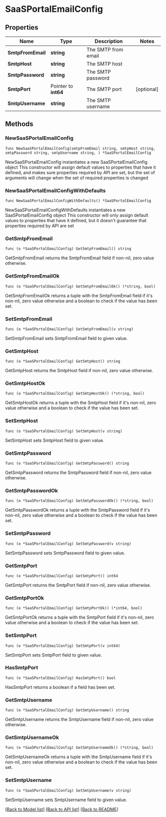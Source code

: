 # SaaSPortalEmailConfig

## Properties

Name | Type | Description | Notes
------------ | ------------- | ------------- | -------------
**SmtpFromEmail** | **string** | The SMTP from email | 
**SmtpHost** | **string** | The SMTP host | 
**SmtpPassword** | **string** | The SMTP password | 
**SmtpPort** | Pointer to **int64** | The SMTP port | [optional] 
**SmtpUsername** | **string** | The SMTP username | 

## Methods

### NewSaaSPortalEmailConfig

`func NewSaaSPortalEmailConfig(smtpFromEmail string, smtpHost string, smtpPassword string, smtpUsername string, ) *SaaSPortalEmailConfig`

NewSaaSPortalEmailConfig instantiates a new SaaSPortalEmailConfig object
This constructor will assign default values to properties that have it defined,
and makes sure properties required by API are set, but the set of arguments
will change when the set of required properties is changed

### NewSaaSPortalEmailConfigWithDefaults

`func NewSaaSPortalEmailConfigWithDefaults() *SaaSPortalEmailConfig`

NewSaaSPortalEmailConfigWithDefaults instantiates a new SaaSPortalEmailConfig object
This constructor will only assign default values to properties that have it defined,
but it doesn't guarantee that properties required by API are set

### GetSmtpFromEmail

`func (o *SaaSPortalEmailConfig) GetSmtpFromEmail() string`

GetSmtpFromEmail returns the SmtpFromEmail field if non-nil, zero value otherwise.

### GetSmtpFromEmailOk

`func (o *SaaSPortalEmailConfig) GetSmtpFromEmailOk() (*string, bool)`

GetSmtpFromEmailOk returns a tuple with the SmtpFromEmail field if it's non-nil, zero value otherwise
and a boolean to check if the value has been set.

### SetSmtpFromEmail

`func (o *SaaSPortalEmailConfig) SetSmtpFromEmail(v string)`

SetSmtpFromEmail sets SmtpFromEmail field to given value.


### GetSmtpHost

`func (o *SaaSPortalEmailConfig) GetSmtpHost() string`

GetSmtpHost returns the SmtpHost field if non-nil, zero value otherwise.

### GetSmtpHostOk

`func (o *SaaSPortalEmailConfig) GetSmtpHostOk() (*string, bool)`

GetSmtpHostOk returns a tuple with the SmtpHost field if it's non-nil, zero value otherwise
and a boolean to check if the value has been set.

### SetSmtpHost

`func (o *SaaSPortalEmailConfig) SetSmtpHost(v string)`

SetSmtpHost sets SmtpHost field to given value.


### GetSmtpPassword

`func (o *SaaSPortalEmailConfig) GetSmtpPassword() string`

GetSmtpPassword returns the SmtpPassword field if non-nil, zero value otherwise.

### GetSmtpPasswordOk

`func (o *SaaSPortalEmailConfig) GetSmtpPasswordOk() (*string, bool)`

GetSmtpPasswordOk returns a tuple with the SmtpPassword field if it's non-nil, zero value otherwise
and a boolean to check if the value has been set.

### SetSmtpPassword

`func (o *SaaSPortalEmailConfig) SetSmtpPassword(v string)`

SetSmtpPassword sets SmtpPassword field to given value.


### GetSmtpPort

`func (o *SaaSPortalEmailConfig) GetSmtpPort() int64`

GetSmtpPort returns the SmtpPort field if non-nil, zero value otherwise.

### GetSmtpPortOk

`func (o *SaaSPortalEmailConfig) GetSmtpPortOk() (*int64, bool)`

GetSmtpPortOk returns a tuple with the SmtpPort field if it's non-nil, zero value otherwise
and a boolean to check if the value has been set.

### SetSmtpPort

`func (o *SaaSPortalEmailConfig) SetSmtpPort(v int64)`

SetSmtpPort sets SmtpPort field to given value.

### HasSmtpPort

`func (o *SaaSPortalEmailConfig) HasSmtpPort() bool`

HasSmtpPort returns a boolean if a field has been set.

### GetSmtpUsername

`func (o *SaaSPortalEmailConfig) GetSmtpUsername() string`

GetSmtpUsername returns the SmtpUsername field if non-nil, zero value otherwise.

### GetSmtpUsernameOk

`func (o *SaaSPortalEmailConfig) GetSmtpUsernameOk() (*string, bool)`

GetSmtpUsernameOk returns a tuple with the SmtpUsername field if it's non-nil, zero value otherwise
and a boolean to check if the value has been set.

### SetSmtpUsername

`func (o *SaaSPortalEmailConfig) SetSmtpUsername(v string)`

SetSmtpUsername sets SmtpUsername field to given value.



[[Back to Model list]](../README.md#documentation-for-models) [[Back to API list]](../README.md#documentation-for-api-endpoints) [[Back to README]](../README.md)


